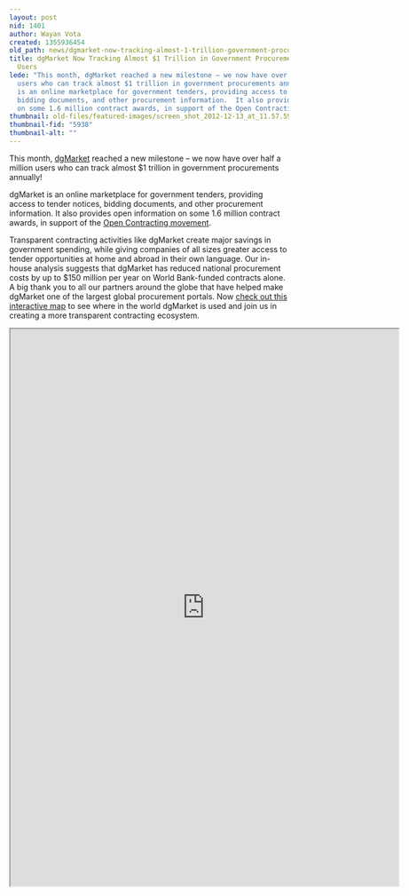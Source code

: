 ```yaml
---
layout: post
nid: 1401
author: Wayan Vota
created: 1355936454
old_path: news/dgmarket-now-tracking-almost-1-trillion-government-procurements-500000-users
title: dgMarket Now Tracking Almost $1 Trillion in Government Procurements for 500,000
  Users
lede: "This month, dgMarket reached a new milestone – we now have over half a million
  users who can track almost $1 trillion in government procurements annually!\r\n\r\ndgMarket
  is an online marketplace for government tenders, providing access to tender notices,
  bidding documents, and other procurement information.  It also provides open information
  on some 1.6 million contract awards, in support of the Open Contracting movement."
thumbnail: old-files/featured-images/screen_shot_2012-12-13_at_11.57.59_am.jpg
thumbnail-fid: "5938"
thumbnail-alt: ""
---
```


This month, [dgMarket](http://www.dgmarket.com/) reached a new milestone – we now have over half a million users who can track almost $1 trillion in government procurements annually!

dgMarket is an online marketplace for government tenders, providing access to tender notices, bidding documents, and other procurement information. It also provides open information on some 1.6 million contract awards, in support of the [Open Contracting movement](/news/unleashing-open-contracting-benefits-open-standards).

Transparent contracting activities like dgMarket create major savings in government spending, while giving companies of all sizes greater access to tender opportunities at home and abroad in their own language. Our in-house analysis suggests that dgMarket has reduced national procurement costs by up to $150 million per year on World Bank-funded contracts alone. A big thank you to all our partners around the globe that have helped make dgMarket one of the largest global procurement portals. Now [check out this interactive map](http://infogr.am/dgMarket-clients-worldwide/) to see where in the world dgMarket is used and join us in creating a more transparent contracting ecosystem.

<iframe alt="dgMarket-clients-worldwide" height="1004" src="http://infogr.am/dgMarket-clients-worldwide/" width="700"></iframe>
